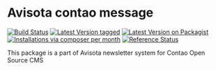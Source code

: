 Avisota contao message
======================

[![Build Status](https://travis-ci.org/avisota/contao-message.png)](https://travis-ci.org/avisota/contao-message)
[![Latest Version tagged](http://img.shields.io/github/tag/avisota/contao-message.svg)](https://github.com/avisota/contao-message/tags)
[![Latest Version on Packagist](http://img.shields.io/packagist/v/avisota/contao-message.svg)](https://packagist.org/packages/avisota/contao-message)
[![Installations via composer per month](http://img.shields.io/packagist/dm/avisota/contao-message.svg)](https://packagist.org/packages/avisota/contao-message)
[![Reference Status](https://www.versioneye.com/php/avisota:contao-message/rbadge.svg?style=flat)](https://www.versioneye.com/php/avisota:contao-message)

This package is a part of Avisota newsletter system for Contao Open Source CMS
